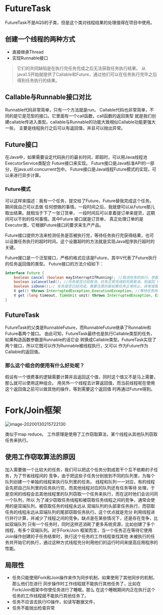 # FutureTask
FutureTask不是AQS的子类，但是这个类对线程结果的处理值得在项目中使用。
## 创建一个线程的两种方式
* 直接继承Thread
* 实现Runnable接口
> 它们的共同缺陷是在执行完任务完成之后无法获取任务执行结果。
从java1.5开始就提供了Callable和Future，通过他们可以在任务执行完毕之后得到任务执行的结果。

## Callable与Runnable接口对比
Runnable代码非常简单，只有一个方法就是run。
Callable代码也非常简单，不同的是它是范型的接口。它里面有一个call函数，call函数的返回类型
就是我们创建callable传进入类型。callable与Runnable的功能大致相似Callable功能更强大一些，
主要是线程执行之后可以有返回值，并且可以抛出异常。

## Future接口
在Java中，如果需要设定代码执行的最长时间，即超时，可以用Java线程池ExecutorService类配合
Future接口来实现。 Future接口是Java标准API的一部分，在java.util.concurrent包中。
Future接口是Java线程Future模式的实现，可以来进行异步计算。

### Future模式
可以这样来描述：我有一个任务，提交给了Future，Future替我完成这个任务。期间我自己可以去做
任何想做的事情。一段时间之后，我就便可以从Future那儿取出结果。就相当于下了一张订货单，
一段时间后可以拿着提订单来提货，这期间可以干别的任何事情。其中Future 接口就是订货单，
真正处理订单的是Executor类，它根据Future接口的要求来生产产品。

Future接口提供方法来检测任务是否被执行完，等待任务执行完获得结果，也可以设置任务执行的超时时间。这个设置超时的方法就是实现Java程序执行超时的关键。

Future接口是一个泛型接口，严格的格式应该是Future<V>，其中V代表了Future执行的任务返回值的类型。 Future接口的方法介绍如下：
```java
interface Future {
    boolean cancel (boolean mayInterruptIfRunning); //取消任务的执行。参数指定是否立即中断任务执行，或者等等任务结束
    boolean isCancelled(); //任务是否已经取消，任务正常完成前将其取消，则返回 true
    boolean isDone();// 任务是否已经完成。需要注意的是如果任务正常终止、异常或取消，都将返回true
    V get() throws InterruptedException,ExecutionException; //等待任务执行结束，然后获得V类型的结果。InterruptedException 线程被中断异常， ExecutionException任务执行异常，如果任务被取消，还会抛出CancellationException
    V get (long timeout, TimeUnit unit) throws InterruptedException, ExecutionException, TimeoutException;// 同上面的get功能一样，多了设置超时时间。参数timeout指定超时时间，uint指定时间的单位，在枚举类TimeUnit中有相关的定义。如果计算超时，将抛出TimeoutException
}
```

## FutureTask
FutureTask的父类是RunnableFuture，而RunnableFuture继承了Runnable和Future着两个接口。
由此可知，FutureTask最终也是执行Callable类型的任务，如果构造函数参数是Runnable的话它会
转换成Callable类型。FutureTask实现了两个接口，所以它既可以作为Runnable被线程执行，又可以
作为Future作为Callable的返回值。
### 那么这个组合的使用有什么好处呢？
假设有一个很费事的逻辑需要计算并且返回这个值，同时这个值又不是马上需要，那么就可以使用这种组合。
用另外一个线程去计算返回值，而当前线程呢在使用这个返回值之前可以做其他的操作，等到需要这个返回值
时再通过Future得到。

# Fork/Join框架
![image-20200130215722130](https://tva1.sinaimg.cn/large/006tNbRwgy1gbexmbx16rj30bq0a8n02.jpg)

类似于map reduce。
工作原理是使用了工作窃取算法，某个线程从其他队列窃取任务来执行。
## 使用工作窃取算法的原因
加入需要做一个比较大的任务，我们可以把这个任务分割成若干个互不依赖的子任务，为了节省线程间的
竞争，由于把这些子任务分别放到不同的队列里，为每个队列创建一个单独的线程来执行队列里的任务。
线程和队列一一对应，有的线程会先把自己队列里的任务执行完，而其他线程对应的队列还有任务等待
处理，于是空闲的线程会去其他线程里的队列窃取一个任务来执行，而在这时他们会访问同一个队列，所以
为了减少窃取任务线程和被窃取任务线程之间的竞争，通常会使用的是双端队列，被窃取任务的线程永远从
双端队列的头部拿任务执行，而窃取任务的线程永远从双端队列的尾部窃取任务执行。这个优点就是充分
利用线程进行并行计算，并减少了线程之间的竞争。缺点是在某些情况下，还是存在竞争，比如双端队列
只有一个任务时，同时这样还消耗了更多系统资源，比如创建了多个线程，有多个双端队列。对于Fork/Join
框架而言，当一个任务正在等待它使用Join操作创建的子任务结束时，执行这个任务的工作线程查找其他
未被执行的任务并开始它的执行，通过这种方式线程充分利用他们的运行时间来提高应用程序的性能。

## 局限性
* 任务只能使用Fork和Join操作来作为同步机制，如果使用了其他同步的机制，那么他们在进行
同步操作时工作线程就不能执行其他任务了，比如在Fork/Join框架中你使任务进行了睡眠，那么
在这个睡眠期间内正在执行这个任务的工作线程就不能执行其他任务了。
* 任务不应该去执行IO操作，如读写数据文件，
* 任务不能抛出检查异常
